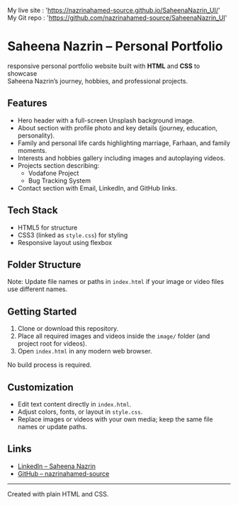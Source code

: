 My live site : 'https://nazrinahamed-source.github.io/SaheenaNazrin_UI/'
My Git repo : 'https://github.com/nazrinahamed-source/SaheenaNazrin_UI'
 
 # Saheena Nazrin – Personal Portfolio

 responsive personal portfolio website built with **HTML** and **CSS** to showcase  
Saheena Nazrin’s journey, hobbies, and professional projects.



## Features
- Hero header with a full-screen Unsplash background image.
- About section with profile photo and key details (journey, education, personality).
- Family and personal life cards highlighting marriage, Farhaan, and family moments.
- Interests and hobbies gallery including images and autoplaying videos.
- Projects section describing:
  - Vodafone Project
  - Bug Tracking System
- Contact section with Email, LinkedIn, and GitHub links.

## Tech Stack
- HTML5 for structure  
- CSS3 (linked as `style.css`) for styling  
- Responsive layout using flexbox

## Folder Structure

Note: Update file names or paths in `index.html` if your image or video files use different names.

## Getting Started
1. Clone or download this repository.
2. Place all required images and videos inside the `image/` folder (and project root for videos).
3. Open `index.html` in any modern web browser.

No build process is required.

## Customization
- Edit text content directly in `index.html`.
- Adjust colors, fonts, or layout in `style.css`.
- Replace images or videos with your own media; keep the same file names or update paths.

## Links
- [LinkedIn – Saheena Nazrin](https://www.linkedin.com/in/saheena-nazrin-k-412240b7/yourprofile)
- [GitHub – nazrinahamed-source](https://github.com/nazrinahamed-source)
---

Created with plain HTML and CSS.


